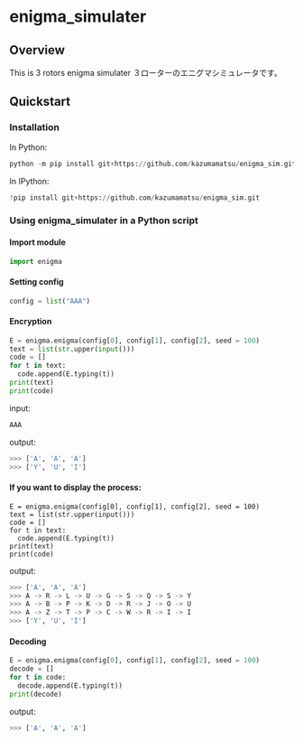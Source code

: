 # enigma_simulater

## Overview

This is 3 rotors enigma simulater
３ローターのエニグマシミュレータです。  

## Quickstart

### Installation
In Python:
```python
python -m pip install git+https://github.com/kazumamatsu/enigma_sim.git
```
In IPython:
```python
!pip install git+https://github.com/kazumamatsu/enigma_sim.git
```

### Using enigma_simulater in a Python script
#### Import module
```python
import enigma
```

#### Setting config 
```python
config = list("AAA")
```

#### Encryption
```python
E = enigma.enigma(config[0], config[1], config[2], seed = 100)
text = list(str.upper(input()))
code = []
for t in text:
  code.append(E.typing(t))
print(text)
print(code)
```

input:
```python
AAA
```

output:
```python
>>> ['A', 'A', 'A']
>>> ['Y', 'U', 'I']
```

#### If you want to display the process:
```pyhon
E = enigma.enigma(config[0], config[1], config[2], seed = 100)
text = list(str.upper(input()))
code = []
for t in text:
  code.append(E.typing(t))
print(text)
print(code)
```

output:
```python
>>> ['A', 'A', 'A']
>>> A -> R -> L -> U -> G -> S -> Q -> S -> Y
>>> A -> B -> P -> K -> D -> R -> J -> O -> U
>>> A -> Z -> T -> P -> C -> W -> R -> I -> I
>>> ['Y', 'U', 'I']
```


#### Decoding
```python
E = enigma.enigma(config[0], config[1], config[2], seed = 100)
decode = []
for t in code:
  decode.append(E.typing(t))
print(decode)
```

output:
```python
>>> ['A', 'A', 'A']
```
